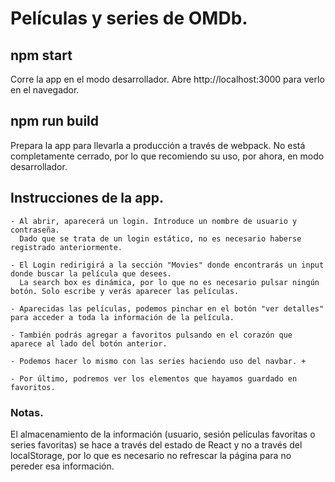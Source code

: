 # Películas y series de OMDb.

## npm start

Corre la app en el modo desarrollador. 
Abre http://localhost:3000 para verlo en el navegador.

## npm run build
Prepara la app para llevarla a producción a través de webpack. 
No está completamente cerrado, por lo que recomiendo su uso, por ahora, en modo desarrollador. 

## Instrucciones de la app. 

    - Al abrir, aparecerá un login. Introduce un nombre de usuario y contraseña. 
      Dado que se trata de un login estático, no es necesario haberse registrado anteriormente. 
      
    - El Login redirigirá a la sección "Movies" donde encontrarás un input donde buscar la película que desees. 
      La search box es dinámica, por lo que no es necesario pulsar ningún botón. Solo escribe y verás aparecer las películas. 
    
    - Aparecidas las películas, podemos pinchar en el botón "ver detalles" para acceder a toda la información de la película. 
    
    - También podrás agregar a favoritos pulsando en el corazón que aparece al lado del botón anterior. 
    
    - Podemos hacer lo mismo con las series haciendo uso del navbar. +
    
    - Por último, podremos ver los elementos que hayamos guardado en favoritos. 
    
 ### Notas. 
 
El almacenamiento de la información (usuario, sesión películas favoritas o series favoritas) se hace a través del estado de React y no a través del localStorage, por lo que es necesario no refrescar la página para no pereder esa información. 

    
